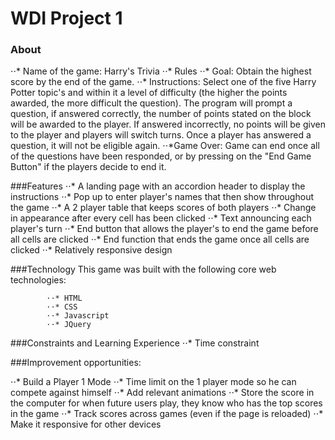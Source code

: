 # WDI Project 1

### About

⋅⋅* Name of the game: Harry's Trivia 
⋅⋅* Rules
⋅⋅* Goal: Obtain the highest score by the end of the game.
⋅⋅* Instructions: Select one of the five Harry Potter topic's and within it a level of difficulty (the higher the points awarded, the more difficult the question). The program will prompt a question, if answered correctly, the number of points stated on the block will be awarded to the player. If answered incorrectly, no points will be given to the player and players will switch turns. Once a player has answered a question, it will not be eligible again.
⋅⋅*Game Over: Game can end once all of the questions have been responded, or by pressing on the "End Game Button" if the players decide to end it. 

###Features
⋅⋅* A landing page with an accordion header to display the instructions
⋅⋅* Pop up to enter player's names that then show throughout the game
⋅⋅* A 2 player table that keeps scores of both players
⋅⋅* Change in appearance after every cell has been clicked 
⋅⋅* Text announcing each player's turn 
⋅⋅* End button that allows the player's to end the game before all cells are clicked
⋅⋅* End function that ends the game once all cells are clicked
⋅⋅* Relatively responsive design

###Technology
This game was built with the following core web technologies:

			⋅⋅* HTML
			⋅⋅* CSS
			⋅⋅* Javascript
			⋅⋅* JQuery

###Constraints and Learning Experience
	⋅⋅* Time constraint


###Improvement opportunities: 

⋅⋅* Build a Player 1 Mode
⋅⋅* Time limit on the 1 player mode so he can compete against himself
⋅⋅* Add relevant animations
⋅⋅* Store the score in the computer for when future users play, they know who has the top scores in the game
⋅⋅* Track scores across games (even if the page is reloaded)
⋅⋅* Make it responsive for other devices



